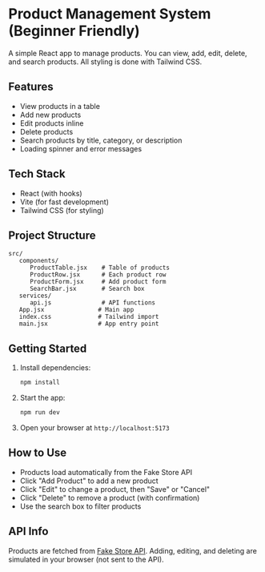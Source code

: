 
# Product Management System (Beginner Friendly)

A simple React app to manage products. You can view, add, edit, delete, and search products. All styling is done with Tailwind CSS.

## Features

- View products in a table
- Add new products
- Edit products inline
- Delete products
- Search products by title, category, or description
- Loading spinner and error messages

## Tech Stack

- React (with hooks)
- Vite (for fast development)
- Tailwind CSS (for styling)

## Project Structure

```
src/
   components/
      ProductTable.jsx    # Table of products
      ProductRow.jsx      # Each product row
      ProductForm.jsx     # Add product form
      SearchBar.jsx       # Search box
   services/
      api.js              # API functions
   App.jsx               # Main app
   index.css             # Tailwind import
   main.jsx              # App entry point
```

## Getting Started

1. Install dependencies:
    ```bash
    npm install
    ```
2. Start the app:
    ```bash
    npm run dev
    ```
3. Open your browser at `http://localhost:5173`

## How to Use

- Products load automatically from the Fake Store API
- Click "Add Product" to add a new product
- Click "Edit" to change a product, then "Save" or "Cancel"
- Click "Delete" to remove a product (with confirmation)
- Use the search box to filter products

## API Info

Products are fetched from [Fake Store API](https://fakestoreapi.com/products/). Adding, editing, and deleting are simulated in your browser (not sent to the API).
